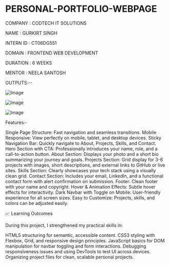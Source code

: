 # PERSONAL-PORTFOLIO-WEBPAGE

COMPANY : CODTECH IT SOLUTIONS

NAME : GURKIRT SINGH

INTERN ID : CT06DG551

DOMAIN : FRONTEND WEB DEVELOPMENT

DURATION : 6 WEEKS

MENTOR : NEELA SANTOSH

OUTPUTS:--

![Image](https://github.com/user-attachments/assets/48ccd733-c196-4756-a916-c4819c56359e)


![Image](https://github.com/user-attachments/assets/6ed80d90-f692-40bb-9ae9-f9233f1c6d7b)


![Image](https://github.com/user-attachments/assets/49a2527a-a1a1-4272-a3ca-08f21c4e8c51)



Features:-


 Single Page Structure: Fast navigation and seamless transitions.
 Mobile Responsive: View perfectly on mobile, tablet, and desktop devices.
 Sticky Navigation Bar: Quickly navigate to About, Projects, Skills, and Contact.
Hero Section with CTA: Professionally introduces your name, role, and a call-to-action button.
 About Section: Displays your photo and a short bio summarizing your journey and goals.
 Projects Section: Grid display for 3-6 projects with images, short descriptions, and external links to GitHub or live sites.
 Skills Section: Clearly showcases your tech stack using a visually clean grid.
 Contact Section: Includes your email, LinkedIn, and a functional contact form with alert confirmation on submission.
 Footer: Clean footer with your name and copyright.
 Hover & Animation Effects: Subtle hover effects for interactivity.
 Dark Navbar with Toggle on Mobile: User-friendly experience for all screen sizes.
 Easy to Customize: Projects, skills, and colors can be adjusted easily.

📈 Learning Outcomes



During this project, I strengthened my practical skills in:

 HTML5 structuring for semantic, accessible content.
CSS3 styling with Flexbox, Grid, and responsive design principles.
 JavaScript basics for DOM manipulation for navbar toggling and form interactions.
 Debugging responsiveness issues and using DevTools to test UI across devices.
 Organizing project files for clean, scalable personal projects.

